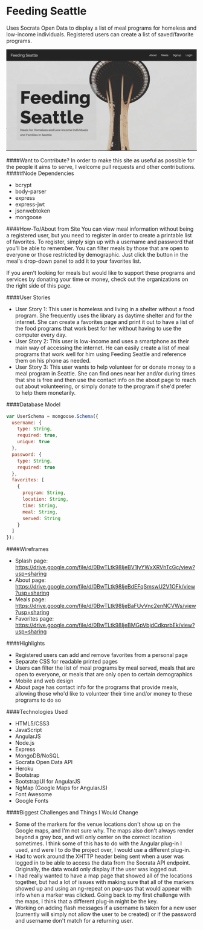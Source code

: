 # Feeding Seattle
Uses Socrata Open Data to display a list of meal programs for homeless and low-income individuals. Registered users can create a list of saved/favorite programs. 

![Image of Screenshot](public/app/images/screenshot.png)

####Want to Contribute?
In order to make this site as useful as possible for the people it aims to serve, I welcome pull requests and other contributions.
#####Node Dependencies
* bcrypt
* body-parser
* express
* express-jwt
* jsonwebtoken
* mongoose

####How-To/About from Site
You can view meal information without being a registered user, but you need to register in order to create a printable list of favorites. To register, simply sign up with a username and password that you'll be able to remember. You can filter meals by those that are open to everyone or those restricted by demographic. Just click the button in the meal's drop-down panel to add it to your favorites list.

If you aren't looking for meals but would like to support these programs and services by donating your time or money, check out the organizations on the right side of this page.

####User Stories
* User Story 1: This user is homeless and living in a shelter without a food program. She frequently uses the library as daytime shelter and for the internet. She can create a favorites page and print it out to have a list of the food programs that work best for her without having to use the computer every day.
* User Story 2: This user is low-income and uses a smartphone as their main way of accessing the internet. He can easily create a list of meal programs that work well for him using Feeding Seattle and reference them on his phone as needed.
* User Story 3: This user wants to help volunteer for or donate money to a meal program in Seattle. She can find ones near her and/or during times that she is free and then use the contact info on the about page to reach out about volunteering, or simply donate to the program if she'd prefer to help them monetarily. 

####Database Model

```javascript
var UserSchema = mongoose.Schema({
  username: {
    type: String,
    required: true,
    unique: true
  },
  password: {
    type: String,
    required: true
  },
  favorites: [
    {
      program: String,
      location: String,
      time: String,
      meal: String,
      served: String
    }
  ]
});
```

####Wireframes
* Splash page: https://drive.google.com/file/d/0BwTLtk98IjeBV1IyYWxXRVhTcGc/view?usp=sharing
* About page: https://drive.google.com/file/d/0BwTLtk98IjeBdEFqSmswU2V1OFk/view?usp=sharing
* Meals page: https://drive.google.com/file/d/0BwTLtk98IjeBaFUyVnc2enNCVWs/view?usp=sharing
* Favorites page: https://drive.google.com/file/d/0BwTLtk98IjeBMGpVbjdCdkprbEk/view?usp=sharing

####Highlights
* Registered users can add and remove favorites from a personal page
* Separate CSS for readable printed pages
* Users can filter the list of meal programs by meal served, meals that are open to everyone, or meals that are only open to certain demographics
* Mobile and web design
* About page has contact info for the programs that provide meals, allowing those who'd like to volunteer their time and/or money to these programs to do so

####Technologies Used
* HTML5/CSS3
* JavaScript
* AngularJS
* Node.js
* Express
* MongoDB/NoSQL
* Socrata Open Data API
* Heroku
* Bootstrap
* BootstrapUI for AngularJS
* NgMap (Google Maps for AngularJS)
* Font Awesome
* Google Fonts

####Biggest Challenges and Things I Would Change
* Some of the markers for the venue locations don't show up on the Google maps, and I'm not sure why. The maps also don't always render beyond a grey box, and will only center on the correct location sometimes. I think some of this has to do with the Angular plug-in I used, and were I to do the project over, I would use a different plug-in. 
* Had to work around the XHTTP header being sent when a user was logged in to be able to access the data from the Socrata API endpoint. Originally, the data would only display if the user was logged out.
* I had really wanted to have a map page that showed all of the locations together, but had a lot of issues with making sure that all of the markers showed up and using an ng-repeat on pop-ups that would appear with info when a marker was clicked. Going back to my first challenge with the maps, I think that a different plug-in might be the key.
* Working on adding flash messages if a username is taken for a new user (currently will simply not allow the user to be created) or if the password and username don't match for a returning user.
